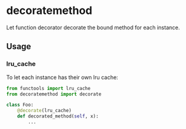 # decoratemethod

Let function decorator decorate the bound method for each instance.

## Usage

### lru_cache

To let each instance has their own lru cache:

``` py
from functools import lru_cache
from decoratemethod import decorate

class Foo:
    @decorate(lru_cache)
    def decorated_method(self, x):
        ...
```
